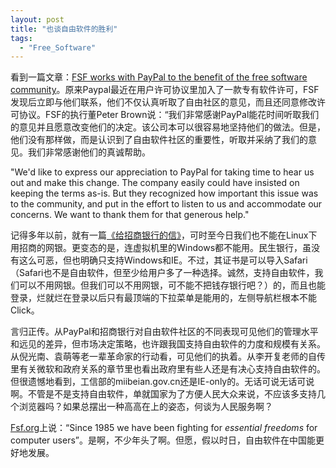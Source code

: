 ```yaml
---
layout: post
title: "也谈自由软件的胜利"
tags:
  - "Free_Software"
---
```



看到一篇文章：[FSF works with PayPal to the benefit of the free software community](http://www.fsf.org/news/paypal)。原来Paypal最近在用户许可协议里加入了一款专有软件许可，FSF发现后立即与他们联系，他们不仅认真听取了自由社区的意见，而且还同意修改许可协议。FSF的执行董Peter Brown说：“我们非常感谢PayPal能花时间听取我们的意见并且愿意改变他们的决定。该公司本可以很容易地坚持他们的做法。但是，他们没有那样做，而是认识到了自由软件社区的重要性，听取并采纳了我们的意见。我们非常感谢他们的真诚帮助。

"We'd like to express our appreciation to PayPal for taking time to hear us out and make this change. The company easily could have insisted on keeping the terms as-is. But they recognized how important this issue was to the community, and put in the effort to listen to us and accommodate our concerns. We want to thank them for that generous help." 

记得多年以前，就有一篇[《给招商银行的信》](http://www.zeuux.org/philosophy/open-letter-to-cmb.cn.html)，可时至今日我们也不能在Linux下用招商的网银。更变态的是，连虚拟机里的Windows都不能用。民生银行，虽没有这么可恶，但也明确只支持Windows和IE。不过，其证书是可以导入Safari（Safari也不是自由软件，但至少给用户多了一种选择。诚然，支持自由软件，我们可以不用网银。但我们可以不用网银，可不能不把钱存银行吧？）的，而且也能登录，烂就烂在登录以后只有最顶端的下拉菜单是能用的，左侧导航栏根本不能Click。

言归正传。从PayPal和招商银行对自由软件社区的不同表现可见他们的管理水平和远见的差异，但市场决定策略，也许跟我国支持自由软件的力度和规模有关系。从倪光南、袁萌等老一辈革命家的行动看，可见他们的执着。从李开复老师的自传里有关微软和政府关系的章节里也看出政府里有些人还是有决心支持自由软件的。但很遗憾地看到，工信部的miibeian.gov.cn还是IE-only的。无话可说无话可说啊。不管是不是支持自由软件，单就国家为了方便人民大众来说，不应该多支持几个浏览器吗？如果总摆出一种高高在上的姿态，何谈为人民服务啊？

[Fsf.org](http://www.fsf.org/)上说：“Since 1985 we have been fighting for *essential freedoms* for computer users”。是啊，不少年头了啊。但愿，假以时日，自由软件在中国能更好地发展。
